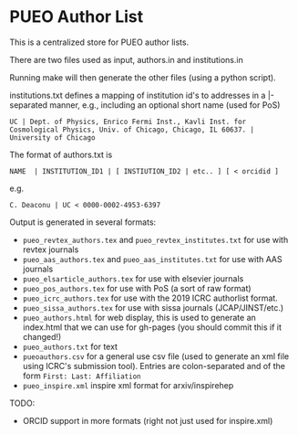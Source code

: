 # PUEO Author List

This is a centralized store for PUEO author lists. 

There are two files used as input, authors.in and institutions.in

Running make will then generate the other files (using a python script). 

institutions.txt defines a mapping of institution id's to addresses in a |-separated manner, e.g., including an optional short name (used for PoS) 

`UC | Dept. of Physics, Enrico Fermi Inst., Kavli Inst. for Cosmological Physics, Univ. of Chicago, Chicago, IL 60637. | University of Chicago` 


The format of authors.txt is 


`NAME  | INSTITUTION_ID1 | [ INSTIUTION_ID2 | etc.. ] [ < orcidid ]  `

e.g. 

`C. Deaconu | UC < 0000-0002-4953-6397`


Output is generated in several formats: 

  - `pueo_revtex_authors.tex` and `pueo_revtex_institutes.txt` for use with revtex journals
  - `pueo_aas_authors.tex` and `pueo_aas_institutes.txt` for use with AAS journals
  - `pueo_elsarticle_authors.tex`  for use with elsevier journals
  - `pueo_pos_authors.tex` for use with PoS (a sort of raw format)
  - `pueo_icrc_authors.tex` for use with the 2019 ICRC authorlist format. 
  - `pueo_sissa_authors.tex` for use with sissa journals (JCAP/JINST/etc.) 
  - `pueo_authors.html` for web display, this is used to generate an index.html that we can use for gh-pages (you should commit this if it changed!) 
  - `pueo_authors.txt` for text
  - `pueoauthors.csv` for a general use csv file (used to generate an xml file using ICRC's submission tool). Entries are colon-separated and of the form `First: Last: Affiliation`
  - `pueo_inspire.xml` inspire xml format for arxiv/inspirehep

TODO:
  - ORCID support in more formats (right not just used for inspire.xml) 












